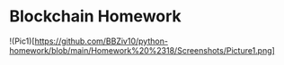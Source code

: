 # Blockchain Homework

!(Pic1)[https://github.com/BBZiv10/python-homework/blob/main/Homework%20%2318/Screenshots/Picture1.png]
